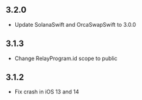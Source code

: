 ## 3.2.0

- Update SolanaSwift and OrcaSwapSwift to 3.0.0

## 3.1.3

- Change RelayProgram.id scope to public

## 3.1.2

- Fix crash in iOS 13 and 14
